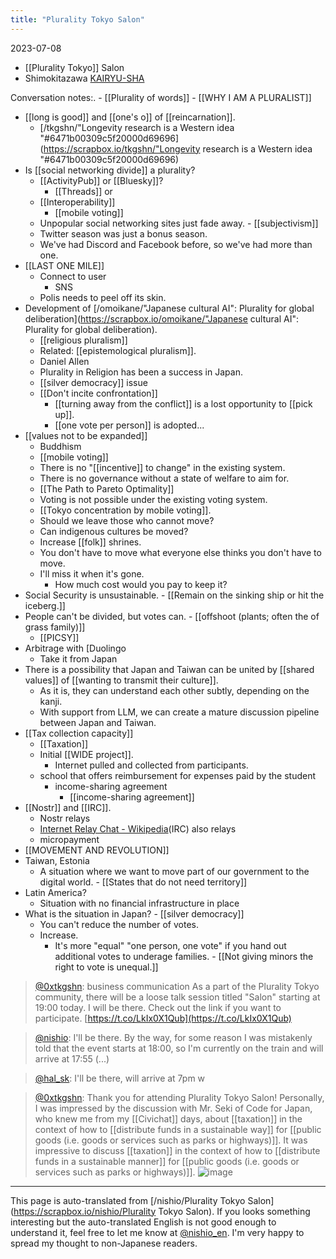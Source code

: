 ```yaml
---
title: "Plurality Tokyo Salon"
---
```


2023-07-08
- [[Plurality Tokyo]] Salon
- Shimokitazawa [KAIRYU-SHA](http://www.kiryuusha.com/)

Conversation notes:.
    - [[Plurality of words]]
    - [[WHY I AM A PLURALIST]]
- [[long is good]] and [[one's o]] of [[reincarnation]].
    - [/tkgshn/"Longevity research is a Western idea "#6471b00309c5f20000d69696](https://scrapbox.io/tkgshn/"Longevity research is a Western idea "#6471b00309c5f20000d69696)
- Is [[social networking divide]] a plurality?
    - [[ActivityPub]] or [[Bluesky]]?
        - [[Threads]] or
    - [[Interoperability]]
        - [[mobile voting]]
    - Unpopular social networking sites just fade away.
            - [[subjectivism]]
    - Twitter season was just a bonus season.
    - We've had Discord and Facebook before, so we've had more than one.
- [[LAST ONE MILE]]
    - Connect to user
        - SNS
    - Polis needs to peel off its skin.
- Development of [/omoikane/"Japanese cultural AI": Plurality for global deliberation](https://scrapbox.io/omoikane/"Japanese cultural AI": Plurality for global deliberation).
    - [[religious pluralism]]
    - Related: [[epistemological pluralism]].
    - Daniel Allen
    - Plurality in Religion has been a success in Japan.
    - [[silver democracy]] issue
    - [[Don't incite confrontation]]
        - [[turning away from the conflict]] is a lost opportunity to [[pick up]].
        - [[one vote per person]] is adopted...
- [[values not to be expanded]]
    - Buddhism
    - [[mobile voting]]
    - There is no "[[incentive]] to change" in the existing system.
    - There is no governance without a state of welfare to aim for.
    - [[The Path to Pareto Optimality]]
    - Voting is not possible under the existing voting system.
    - [[Tokyo concentration by mobile voting]].
    - Should we leave those who cannot move?
    - Can indigenous cultures be moved?
    - Increase [[folk]] shrines.
    - You don't have to move what everyone else thinks you don't have to move.
    - I'll miss it when it's gone.
        - How much cost would you pay to keep it?
- Social Security is unsustainable.
        - [[Remain on the sinking ship or hit the iceberg.]]
- People can't be divided, but votes can.
        - [[offshoot (plants; often the of grass family)]]
    - [[PICSY]]
- Arbitrage with [Duolingo
    - Take it from Japan
- There is a possibility that Japan and Taiwan can be united by [[shared values]] of [[wanting to transmit their culture]].
    - As it is, they can understand each other subtly, depending on the kanji.
    - With support from LLM, we can create a mature discussion pipeline between Japan and Taiwan.
- [[Tax collection capacity]]
    - [[Taxation]]
    - Initial [[WIDE project]].
        - Internet pulled and collected from participants.
    - school that offers reimbursement for expenses paid by the student
        - income-sharing agreement
            - [[income-sharing agreement]]
- [[Nostr]] and [[IRC]].
    - Nostr relays
    - [Internet Relay Chat - Wikipedia](https://en.wikipedia.org/wiki/Internet_Relay_Chat)(IRC) also relays
    - micropayment
- [[MOVEMENT AND REVOLUTION]]
- Taiwan, Estonia
    - A situation where we want to move part of our government to the digital world.
            - [[States that do not need territory]]
- Latin America?
    - Situation with no financial infrastructure in place
- What is the situation in Japan?
        - [[silver democracy]]
    - You can't reduce the number of votes.
    - Increase.
        - It's more "equal" "one person, one vote" if you hand out additional votes to underage families.
                - [[Not giving minors the right to vote is unequal.]]

> [@0xtkgshn](https://twitter.com/0xtkgshn/status/1677194908439019520): business communication
> As a part of the Plurality Tokyo community, there will be a loose talk session titled "Salon" starting at 19:00 today. I will be there.
> Check out the link if you want to participate.
> [https://t.co/LkIx0X1Qub](https://t.co/LkIx0X1Qub)

> [@nishio](https://twitter.com/nishio/status/1677232912096428032): I'll be there. By the way, for some reason I was mistakenly told that the event starts at 18:00, so I'm currently on the train and will arrive at 17:55 (...)

> [@hal_sk](https://twitter.com/hal_sk/status/1677233266972307457): I'll be there, will arrive at 7pm w

> [@0xtkgshn](https://twitter.com/0xtkgshn/status/1677311133873500161?s=20): Thank you for attending Plurality Tokyo Salon!
> Personally, I was impressed by the discussion with Mr. Seki of Code for Japan, who knew me from my [[Civichat]] days, about [[taxation]] in the context of how to [[distribute funds in a sustainable way]] for [[public goods (i.e. goods or services such as parks or highways)]]. It was impressive to discuss [[taxation]] in the context of how to [[distribute funds in a sustainable manner]] for [[public goods (i.e. goods or services such as parks or highways)]].
> ![image](https://pbs.twimg.com/media/F0cBi55WIAA3Xr2.png)


---
This page is auto-translated from [/nishio/Plurality Tokyo Salon](https://scrapbox.io/nishio/Plurality Tokyo Salon). If you looks something interesting but the auto-translated English is not good enough to understand it, feel free to let me know at [@nishio_en](https://twitter.com/nishio_en). I'm very happy to spread my thought to non-Japanese readers.